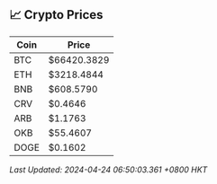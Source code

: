 ## 📈 Crypto Prices

| Coin | Price |
| ---- | ----- |
| BTC | $66420.3829 |
| ETH | $3218.4844 |
| BNB | $608.5790 |
| CRV | $0.4646 |
| ARB | $1.1763 |
| OKB | $55.4607 |
| DOGE | $0.1602 |

_Last Updated: 2024-04-24 06:50:03.361 +0800 HKT_